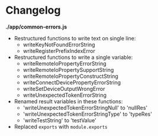 # Changelog

**./app/common-errors.js**
* Restructured functions to write text on single line:
	* writeKeyNotFoundErrorString
	* writeRegisterPrefixIndexError
* Restructured functions to write a single variable:
	* writeRemoteIoPropertyErrorString
	* writeRemoteIoPropertySupportString
	* writeRemoteIoPropertyConstructString
	* writeConnectDevicePropertyErrorString
	* writeSetDeviceOutputWrongError
	* writeUnexpectedTokenErrorString
* Renamed result variables in these functions:
	* 'writeUnexpectedTokenErrorStringNull' to 'nullRes'
	* 'writeUnexpectedTokenErrorStringType' to 'typeRes'
	* 'writeTestString' to 'testValue'
* Replaced `exports` with `module.exports`
